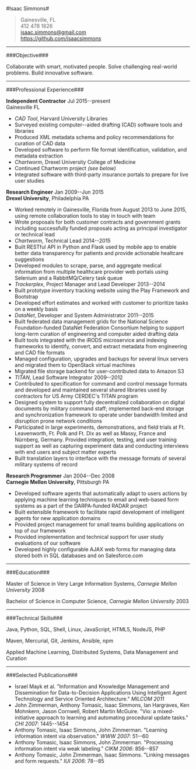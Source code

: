 #Isaac Simmons#

> Gainesville, FL  
> 412 478 1626  
> <isaac.simmons@gmail.com>  
> <https://github.com/isaacsimmons>

-----------------------------------

###Objective###

Collaborate with smart, motivated people.
Solve challenging real-world problems.
Build innovative software.

-----------------------------------

###Professional Experience###

**Independent Contractor** <time>Jul 2015--present</time>  
Gainesville FL

* *CAD Tool*, Harvard University Libraries
 * Surveyed existing computer--aided drafting (CAD) software tools and libraries
 * Produced XML metadata schema and policy recommendations for curation of CAD data
 * Developed software to perform file format identification, validation, and metadata extraction
* *Chartworm*, Drexel University College of Medicine
 * Continued Chartworm project *(see below)*
 * Integrated software with third-party insurance portals to prepare for live user studies

**Research Engineer** <time>Jan 2009--Jun 2015</time>  
**Drexel University**, Philadelphia PA

* Worked remotely in Gainesville, Florida from August 2013 to June 2015, using remote collaboration tools to stay in touch with team
* Wrote proposals for both customer contracts and government grants including successfully funded proposals acting as principal investigator or technical lead
* *Chartworm*, Technical Lead <time>2014--2015</time>
 * Built RESTful API in Python and Flask used by mobile app to enable better data transparency for patients and provide actionable healtcare suggestions
 * Developed modules to scrape, parse, and aggregate medical information from multiple healthcare provider web portals using Selenium and a RabbitMQ/Celery task queue
* *Trackerplex*, Project Manager and Lead Developer <time>2013--2014</time>
 * Built prototype inventory tracking website using the Play Framework and Bootstrap
 * Developed effort estimates and worked with customer to prioritize tasks on a weekly basis
* *DataNet*, Developer and System Administrator <time>2011--2015</time> 
 * Built federated data management grids for the National Science Foundation-funded DataNet Federation Consortium helping to support long-term curation of engineering and computer aided drafting data
 * Built tools integrated with the iRODS microservice and indexing frameworks to identify, convert, and extract metadata from engineering and CAD file formats
 * Managed configuration, upgrades and backups for several linux servers and migrated them to OpenStack virtual machines
 * Migrated file storage backend for user-contributed data to Amazon S3
* *TITAN*, Lead Software Integrator <time>2009--2012</time>
 * Contributed to specification for command and control message formats and developed and maintained several shared libraries used by contractors for US Army CERDEC's TITAN program
 * Designed system to support fully decentralized collaboration on digital documents by military command staff; implemented back-end storage and synchronization framework to operate under bandwidth limited and disruption prone network conditions
 * Participated in large experiments, demonstrations, and field trials at Ft. Leavenworth, Ft. Polk and Ft. Dix as well as Massy, France and Nürnberg, Germany.  Provided integration, testing, and user training support as well as capturing experiment data and conducting interviews with end users and subject matter experts
 * Built translation layers to interface with the message formats of several military systems of record

**Research Programmer** <time>Jan 2004--Dec 2008</time>  
**Carnegie Mellon University**, Pittsburgh PA

* Developed software agents that automatically adapt to users actions by applying machine learning techniques to email and web-based form systems as a part of the DARPA-funded RADAR project
* Built extensible framework to facilitate rapid development of intelligent agents for new application domains
* Provided project management for small teams building applications on top of our framework
* Provided implementation and technical support for user study evaluations of our software
* Developed highly configurable AJAX web forms for managing data stored both in SQL databases and on Salesforce.com

-----------------------------------

###Education###

Master of Science in Very Large Information Systems, *Carnegie Mellon University* <time>2008</time>

Bachelor of Science in Computer Science, *Carnegie Mellon University* <time>2003</time>

-----------------------------------

###Technical Skills###

Java, Python, SQL, Shell, Linux, JavaScript, HTML5, NodeJS, PHP

Maven, Mercurial, Git, Jenkins, Ansible, npm

Applied Machine Learning, Distributed Systems, Data Management and Curation

-----------------------------------

###Selected Publications###

* Israel Mayk et al. "Information and Knowledge Management and Dissemination for Data-to-Decision Applications Using Intelligent Agent Technology and Service Oriented Architecture." *MILCOM 2011*
* John Zimmerman, Anthony Tomasic, Isaac Simmons, Ian Hargraves, Ken Mohnkern, Jason Cornwell, Robert Martin McGuire. "Vio: a mixed-initiative approach to learning and automating procedural update tasks." *CHI 2007*: 1445--1454
* Anthony Tomasic, Isaac Simmons, John Zimmerman. "Learning information intent via observation." *WWW 2007*: 51--60
* Anthony Tomasic, Isaac Simmons, John Zimmerman. "Processing information intent via weak labeling." *CIKM 2006*: 856--857
* Anthony Tomasic, John Zimmerman, Isaac Simmons. "Linking messages and form requests." *IUI 2006*: 78--85
